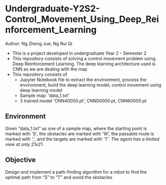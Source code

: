 # Undergraduate-Y2S2-Control_Movement_Using_Deep_Reinforcement_Learning
Author: Ng Zheng Jue, Ng Rui Qi

* This is a project developed in undergraduate Year 2 - Semester 2
* This repository consists of solving a control movement problem using Deep Reinforcement Learning. The deep learning architecture used is CNN as we are dealing with the map
* This repository consists of
  - Jupyter Notebook file to extract the environment, process the environment, build the deep learning model, control movement using deep learning model
  - Sample map: 'data_1.txt'
  - 3 trained model 'CNN40000.pt', CNN50000.pt, CNN60000.pt

## Environment
Given “data_1.txt” as one of a sample map, where the starting point is marked with 'S', the obstacles are marked with 'W', the passable route is marked with '.', and the targets are marked with 'T'. *The agent has a limited view at only 21x21*.

## Objective 
Design and implement a path-finding algorithm for a robot to find the optimal path from “S” to “T” and avoid the obstacles

